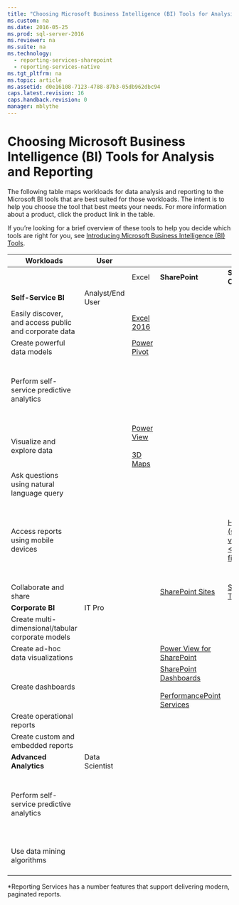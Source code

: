 ```yaml
---
title: "Choosing Microsoft Business Intelligence (BI) Tools for Analysis and Reporting"
ms.custom: na
ms.date: 2016-05-25
ms.prod: sql-server-2016
ms.reviewer: na
ms.suite: na
ms.technology: 
  - reporting-services-sharepoint
  - reporting-services-native
ms.tgt_pltfrm: na
ms.topic: article
ms.assetid: d0e16108-7123-4788-87b3-05db962dbc94
caps.latest.revision: 16
caps.handback.revision: 0
manager: mblythe
---
```

# Choosing Microsoft Business Intelligence (BI) Tools for Analysis and Reporting
The following table maps workloads for data analysis and reporting to the Microsoft BI tools that are best suited for those workloads. The intent is to help you choose the tool that best meets your needs. For more information about a product, click the product link in the table.  
  
 If you’re looking for a brief overview of these tools to help you decide which tools are right for you, see [Introducing Microsoft Business Intelligence (BI) Tools](http://msdn.microsoft.com/library/dn655131.aspx).  
  
|Workloads|User|||BI Tools|||  
|---------------|----------|-|-|--------------|-|-|  
|||Excel|**SharePoint**|**SharePoint Online**|**Power BI**|**SQL Server**|  
|**Self-Service BI**|Analyst/End User||||||  
|Easily discover, and access public and corporate data||[Excel 2016](https://support.office.com/en-us/article/What-s-new-in-Excel-2016-for-Windows-5fdb9208-ff33-45b6-9e08-1f5cdb3a6c73?ui=en-US&rs=en-US&ad=US)|||[Data Catalog](https://support.office.com/en-us/article/Share-queries-in-the-Power-BI-Data-Catalog-353B6B69-47F8-422E-BF7E-DB70BCA51EEA?ui=en-US&rs=en-US&ad=US)||  
|Create powerful data models||[Power Pivot](https://support.office.com/en-us/article/Power-Pivot-Overview-and-Learning-f9001958-7901-4caa-ad80-028a6d2432ed?ui=en-US&rs=en-US&ad=US)|||||  
|Perform self-service predictive analytics||||||[Data Mining Add-Ins for Excel](http://msdn.microsoft.com/library/dn282385\(v=sql.120\).aspx) (Excel 2016 supported)|  
|Visualize and explore data||[Power View](https://support.office.com/en-us/article/Power-View-Explore-visualize-and-present-your-data-98268d31-97e2-42aa-a52b-a68cf460472e)<br /><br /> [3D Maps](https://support.office.com/en-US/article/Visualize-your-data-in-3D-Maps-ce6b1d5c-4602-4dae-b487-91ec0268e75d)|||||  
|Ask questions using natural language query|||||[Q & A](https://support.powerbi.com/knowledgebase/articles/474566)||  
|Access reports using mobile devices||||[HTML 5 (supports viewing <10MB files)](http://go.microsoft.com/fwlink/?LinkId=391853)|[HTML 5 (supports viewing <250MB)](http://go.microsoft.com/fwlink/?LinkId=391854)<br /><br /> [Power BI apps for mobile devices](https://support.powerbi.com/knowledgebase/articles/652525)||  
|Collaborate and share|||[SharePoint Sites](http://go.microsoft.com/fwlink/?LinkId=391849)|[SharePoint Team Sites](http://go.microsoft.com/fwlink/?LinkId=391850)|[BI Center site](https://support.office.com/en-us/article/Create-share-and-consume-BI-content-in-a-BI-Center-site-bfa4b014-db1a-4a9a-a3b7-d4bd47ca988c?CTT=5&origin=HA104060713&CorrelationId=5c97b3c0-5feb-48c3-b1ed-4dd64c775e37&ui=en-US&rs=en-US&ad=US)||  
|**Corporate BI**|IT Pro||||||  
|Create multi-dimensional/tabular corporate models||||||[Analysis Services](https://msdn.microsoft.com/en-us/library/bb522607.aspx)|  
|Create ad-hoc data visualizations|||[Power View for SharePoint](http://go.microsoft.com/fwlink/?LinkId=391858)||||  
|Create dashboards|||[SharePoint Dashboards](http://go.microsoft.com/fwlink/?LinkId=391859)<br /><br /> [PerformancePoint Services](http://technet.microsoft.com/library/ee424392.aspx)||||  
|Create operational reports||||||*[Reporting Services](https://msdn.microsoft.com/en-us/library/ms159106.aspx)|  
|Create custom and embedded reports||||||*[Reporting Services](https://msdn.microsoft.com/en-us/library/ms159106.aspx)|  
|**Advanced Analytics**|Data Scientist||||||  
|Perform self-service predictive analytics||||||[Data Mining Add-Ins for Excel](http://msdn.microsoft.com/library/dn282385\(v=sql.120\).aspx) (Excel 2016 supported)|  
|Use data mining algorithms||||||[Data Mining in Analysis Services](https://technet.microsoft.com/en-us/library/bb510516\(v=sql.130\).aspx)|  
  
 *Reporting Services has a number features that support delivering modern, paginated reports.